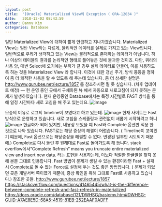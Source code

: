 ```yaml
---
layout: post
title:  "[Oracle] Materialized View의 Exception ( ORA-12034 )"
date:   2018-12-03 08:43:59
author: Danny Kim
categories: Database
---
```


일단 Materialized View에 대하여 짧게 언급하고 지나가겠습니다.
Materialized View는 일반 View와는 다르게, 물리적인 데이터를 실제로 가지고 있는 View입니다.
일반적으로 우리가 생각하고 있는 View는 물리적으로 존재하는 데이터가 아닙니다. 하나 이상의 테이블의 결과를 논리적인 형태로 풀어놓은 것에 불과한 것이죠.
다만, 쿼리의 사용 양, 매번 Select해 오기에는 부하가 클 경우 실제 데이터로 만들어, 이를 사용하도록 하는 것을 Materialized View 라 합니다. 이것에 대한 갱신 주기, 방식 등등을 정하여 좀 더 쾌적한 사용을 할 수 있도록 해 주는데 있습니다.
좀 더 상세한 설명은 http://www.gurubee.net/lecture/1857 를 참조하시면 될 듯 싶습니다.
(차후 업데이트 예정)
—
현 운영 중인 곳에서 구체화된 뷰 에서 자동으로 새로고침이 되지 못하는 문제가 발생하였습니다.
현재 운영중인 Database에서는 특정 시간별로 FAST 방식을 통해 일정 시간마다 새로 고침을 해 주고 있는데요.
![image](https://user-images.githubusercontent.com/42507943/55311240-59850800-549d-11e9-80b2-12d69fb0c22b.png)

모종의 이유로  로그의 timeline이 꼬였다고 하고 있는데.
![image](https://user-images.githubusercontent.com/42507943/55311337-9bae4980-549d-11e9-9980-2c38aeca40d5.png)
현재 사이트는 Fast 방식으로 운영하고 있습니다.
 새로 고침을 스케줄링과 관련없이 새롭게 시작하려고 하니
![image](https://user-images.githubusercontent.com/42507943/55311343-9fda6700-549d-11e9-87bf-aee188dce64b.png)
한글화가 되어 있지만, 내용상 보았을 떄 Fast와 Complete 옵션만 적용 한 것으로 나와 있습니다.
FAST로는 해당 증상의 해결이 어렵습니다.
( Timeline이 꼬여있기 떄문에, Fast 옵션으로는 해당증상을 해결할 수 없다. 변경된 일부만 시도되기 때문에.)
Complete로 다시 돌린 후 원래대로 Fast로 돌아가도록 해 둡니다.
stack overflow에서”Complete Refresh” means you truncate entire materialized view and insert new data. 라는 표현을 사용하는데, 이보다 적절한 한글말을 찾지 못해 본문 그대로 인용합니다.
Fast 방법이 문제가 생길 수 있는 환경이라면 Fast + 실패시 Complete로 돌 수 있는 Force로 설정해 두는 것도 좋은 방법입니다. ( 문제가 되었던 곳은 개발서버 쪽이였기 때문에, 증상 확인을 위해 그대로 Fast로 사용하고 있습니다.)
참조한 곳들.
http://www.gurubee.net/lecture/1857
https://stackoverflow.com/questions/41465445/what-is-the-difference-between-complete-refresh-and-fast-refresh-in-materialized
https://docs.oracle.com/database/121/DWHSG/basicmv.htm#DWHSG-GUID-A7AE8E5D-68A5-4519-81EB-252EAAF0ADFF
